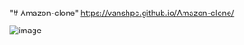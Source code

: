 "# Amazon-clone" 
https://vanshpc.github.io/Amazon-clone/

![image](https://github.com/user-attachments/assets/39fe6b2f-7b4d-4daa-a18c-ea7633f9b980)
